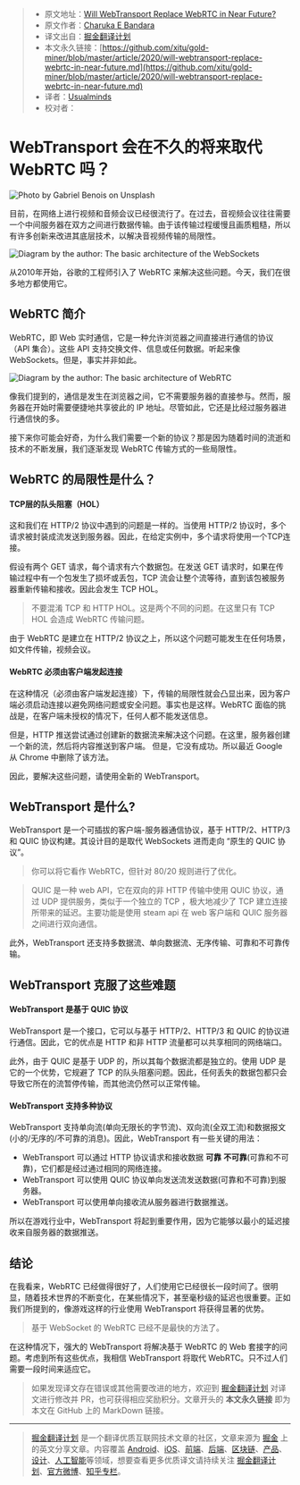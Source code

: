 > * 原文地址：[Will WebTransport Replace WebRTC in Near Future?](https://blog.bitsrc.io/will-webtransport-replace-webrtc-in-near-future-436c4f7f3484)
> * 原文作者：[Charuka E Bandara](https://medium.com/@charuka95)
> * 译文出自：[掘金翻译计划](https://github.com/xitu/gold-miner)
> * 本文永久链接：[https://github.com/xitu/gold-miner/blob/master/article/2020/will-webtransport-replace-webrtc-in-near-future.md](https://github.com/xitu/gold-miner/blob/master/article/2020/will-webtransport-replace-webrtc-in-near-future.md)
> * 译者：[Usualminds](https://github.com/Usualminds)
> * 校对者：

# WebTransport 会在不久的将来取代 WebRTC 吗？

![Photo by [Gabriel Benois](https://unsplash.com/@gabrielbenois) on [Unsplash](https://unsplash.com/)](https://cdn-images-1.medium.com/max/2000/0*4MaUNhpUTKLuBX14)

目前，在网络上进行视频和音频会议已经很流行了。在过去，音视频会议往往需要一个中间服务器在双方之间进行数据传输。由于该传输过程缓慢且画质粗糙，所以有许多创新来改进其底层技术，以解决音视频传输的局限性。

![Diagram by the author: The basic architecture of the WebSockets](https://cdn-images-1.medium.com/max/2000/1*UZMYYV48pGhgjkcEh0lPNg.png)

从2010年开始，谷歌的工程师引入了 WebRTC 来解决这些问题。今天，我们在很多地方都使用它。

## WebRTC 简介

WebRTC，即 Web 实时通信，它是一种允许浏览器之间直接进行通信的协议（API 集合）。这些 API 支持交换文件、信息或任何数据。听起来像 WebSockets。但是，事实并非如此。

![Diagram by the author: The basic architecture of WebRTC](https://cdn-images-1.medium.com/max/2140/1*ZtTqRURkQA2nqRgrrCjwTg.png)

像我们提到的，通信是发生在浏览器之间，它不需要服务器的直接参与。然而，服务器在开始时需要便捷地共享彼此的 IP 地址。尽管如此，它还是比经过服务器进行通信快的多。

接下来你可能会好奇，为什么我们需要一个新的协议？那是因为随着时间的流逝和技术的不断发展，我们逐渐发现 WebRTC 传输方式的一些局限性。

## WebRTC 的局限性是什么？

#### TCP层的队头阻塞（HOL）

这和我们在 HTTP/2 协议中遇到的问题是一样的。当使用 HTTP/2 协议时，多个请求被封装成流发送到服务器。因此，在给定实例中，多个请求将使用一个TCP连接。

假设有两个 GET 请求，每个请求有六个数据包。在发送 GET 请求时，如果在传输过程中有一个包发生了损坏或丢包，TCP 流会让整个流等待，直到该包被服务器重新传输和接收。因此会发生 TCP HOL。

> 不要混淆 TCP 和 HTTP HOL。这是两个不同的问题。在这里只有 TCP HOL 会造成 WebRTC 传输问题。

由于 WebRTC 是建立在 HTTP/2 协议之上，所以这个问题可能发生在任何场景，如文件传输，视频会议。

#### WebRTC 必须由客户端发起连接

在这种情况（必须由客户端发起连接）下，传输的局限性就会凸显出来，因为客户端必须启动连接以避免网络问题或安全问题。事实也是这样。WebRTC 面临的挑战是，在客户端未授权的情况下，任何人都不能发送信息。

但是，HTTP 推送尝试通过创建新的数据流来解决这个问题。在这里，服务器创建一个新的流，然后将内容推送到客户端。 但是，它没有成功。所以最近 Google 从 Chrome 中删除了该方法。

因此，要解决这些问题，请使用全新的 WebTransport。

## WebTransport 是什么?

WebTransport 是一个可插拔的客户端-服务器通信协议，基于 HTTP/2、HTTP/3 和 QUIC 协议构建。其设计目的是取代 WebSockets 进而走向 “原生的 QUIC 协议”。

> 你可以将它看作 WebRTC，但针对 80/20 规则进行了优化。

> QUIC 是一种 web API，它在双向的非 HTTP 传输中使用 QUIC 协议，通过 UDP 提供服务，类似于一个独立的 TCP ，极大地减少了 TCP 建立连接所带来的延迟。主要功能是使用 steam api 在 web 客户端和 QUIC 服务器之间进行双向通信。

此外，WebTransport 还支持多数据流、单向数据流、无序传输、可靠和不可靠传输。

## WebTransport 克服了这些难题

#### WebTransport 是基于 QUIC 协议

WebTransport 是一个接口，它可以与基于 HTTP/2、HTTP/3 和 QUIC 的协议进行通信。因此，它的优点是 HTTP 和非 HTTP 流量都可以共享相同的网络端口。

此外，由于 QUIC 是基于 UDP 的，所以其每个数据流都是独立的。使用 UDP 是它的一个优势，它规避了 TCP 的队头阻塞问题。因此，任何丢失的数据包都只会导致它所在的流暂停传输，而其他流仍然可以正常传输。

#### WebTransport 支持多种协议

WebTransport 支持单向流(单向无限长的字节流)、双向流(全双工流)和数据报文(小的/无序的/不可靠的消息)。因此，WebTransport 有一些关键的用法：

* WebTransport 可以通过 HTTP 协议请求和接收数据 **可靠** **不可靠**(可靠和不可靠)，它们都是经过通过相同的网络连接。
* WebTransport 可以使用 QUIC 协议单向发送流发送数据(可靠和不可靠)到服务器。
* WebTransport 可以使用单向接收流从服务器进行数据推送。

所以在游戏行业中，WebTransport 将起到重要作用，因为它能够以最小的延迟接收来自服务器的数据推送。

## 结论

在我看来，WebRTC 已经做得很好了，人们使用它已经很长一段时间了。很明显，随着技术世界的不断变化，在某些情况下，甚至毫秒级的延迟也很重要。正如我们所提到的，像游戏这样的行业使用 WebTransport 将获得显著的优势。

> 基于 WebSocket 的 WebRTC 已经不是最快的方法了。

在这种情况下，强大的 WebTransport 将解决基于 WebRTC 的 Web 套接字的问题。考虑到所有这些优点，我相信 WebTransport 将取代 WebRTC。只不过人们需要一段时间来适应它。

> 如果发现译文存在错误或其他需要改进的地方，欢迎到 [掘金翻译计划](https://github.com/xitu/gold-miner) 对译文进行修改并 PR，也可获得相应奖励积分。文章开头的 **本文永久链接** 即为本文在 GitHub 上的 MarkDown 链接。

---

> [掘金翻译计划](https://github.com/xitu/gold-miner) 是一个翻译优质互联网技术文章的社区，文章来源为 [掘金](https://juejin.im) 上的英文分享文章。内容覆盖 [Android](https://github.com/xitu/gold-miner#android)、[iOS](https://github.com/xitu/gold-miner#ios)、[前端](https://github.com/xitu/gold-miner#前端)、[后端](https://github.com/xitu/gold-miner#后端)、[区块链](https://github.com/xitu/gold-miner#区块链)、[产品](https://github.com/xitu/gold-miner#产品)、[设计](https://github.com/xitu/gold-miner#设计)、[人工智能](https://github.com/xitu/gold-miner#人工智能)等领域，想要查看更多优质译文请持续关注 [掘金翻译计划](https://github.com/xitu/gold-miner)、[官方微博](http://weibo.com/juejinfanyi)、[知乎专栏](https://zhuanlan.zhihu.com/juejinfanyi)。
